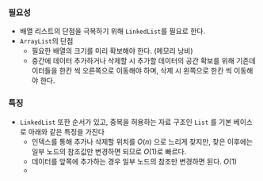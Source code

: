 ### 필요성

- 배열 리스트의 단점을 극복하기 위해 `LinkedList`를 필요로 한다.
- `ArrayList`의 단점
	- 필요한 배열의 크기를 미리 확보해야 한다. (메모리 낭비)
	- 중간에 데이터 추가하거나 삭제할 시 추가할 데이터의 공간 확보를 위해 기존데이터들을 한칸 씩 오른쪽으로 이동해야 하며, 삭제 시 왼쪽으로 한칸 씩 이동해야 한다.

### 특징

- `LinkedList` 또한 순서가 있고, 중복을 허용하는 자료 구조인 `List` 를 기본 베이스로 아래와 같은 특징을 가진다
	- 인덱스를 통해 추가나 삭제할 위치를 $O(n)$ 으로 느리게 찾지만, 찾은 이후에는 일부 노드의 참조값만 변경하면 되므로 $O(1)$로 빠르다.
	- 데이터를 앞쪽에 추가하는 경우 일부 노드의 참조만 변경하면 된다. $O(1)$
	- 